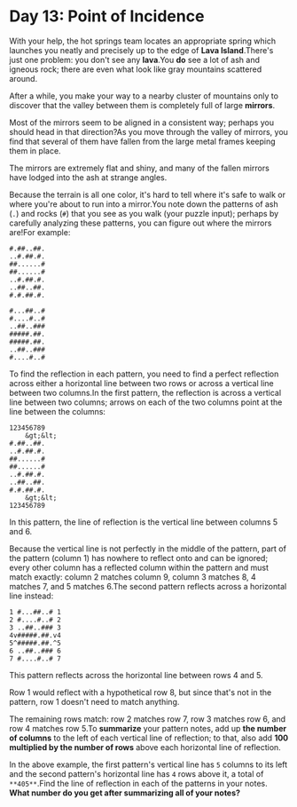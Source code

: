 # Day 13: Point of Incidence 

With your help, the hot springs team locates an appropriate spring which launches you neatly and precisely up to the edge of **Lava Island**.There's just one problem: you don't see any **lava**.You **do** see a lot of ash and igneous rock; there are even what look like gray mountains scattered around.

After a while, you make your way to a nearby cluster of mountains only to discover that the valley between them is completely full of large **mirrors**.

Most of the mirrors seem to be aligned in a consistent way; perhaps you should head in that direction?As you move through the valley of mirrors, you find that several of them have fallen from the large metal frames keeping them in place.

The mirrors are extremely flat and shiny, and many of the fallen mirrors have lodged into the ash at strange angles.

Because the terrain is all one color, it's hard to tell where it's safe to walk or where you're about to run into a mirror.You note down the patterns of ash (`.`) and rocks (`#`) that you see as you walk (your puzzle input); perhaps by carefully analyzing these patterns, you can figure out where the mirrors are!For example:
```
#.##..##.
..#.##.#.
##......#
##......#
..#.##.#.
..##..##.
#.#.##.#.

#...##..#
#....#..#
..##..###
#####.##.
#####.##.
..##..###
#....#..#
```
To find the reflection in each pattern, you need to find a perfect reflection across either a horizontal line between two rows or across a vertical line between two columns.In the first pattern, the reflection is across a vertical line between two columns; arrows on each of the two columns point at the line between the columns:
```
123456789
    &gt;&lt;   
#.##..##.
..#.##.#.
##......#
##......#
..#.##.#.
..##..##.
#.#.##.#.
    &gt;&lt;   
123456789
```
In this pattern, the line of reflection is the vertical line between columns 5 and 6.

Because the vertical line is not perfectly in the middle of the pattern, part of the pattern (column 1) has nowhere to reflect onto and can be ignored; every other column has a reflected column within the pattern and must match exactly: column 2 matches column 9, column 3 matches 8, 4 matches 7, and 5 matches 6.The second pattern reflects across a horizontal line instead:
```
1 #...##..# 1
2 #....#..# 2
3 ..##..### 3
4v#####.##.v4
5^#####.##.^5
6 ..##..### 6
7 #....#..# 7
```
This pattern reflects across the horizontal line between rows 4 and 5.

Row 1 would reflect with a hypothetical row 8, but since that's not in the pattern, row 1 doesn't need to match anything.

The remaining rows match: row 2 matches row 7, row 3 matches row 6, and row 4 matches row 5.To **summarize** your pattern notes, add up **the number of columns** to the left of each vertical line of reflection; to that, also add **100 multiplied by the number of rows** above each horizontal line of reflection.

In the above example, the first pattern's vertical line has `5` columns to its left and the second pattern's horizontal line has `4` rows above it, a total of `**405**`.Find the line of reflection in each of the patterns in your notes. **What number do you get after summarizing all of your notes?**